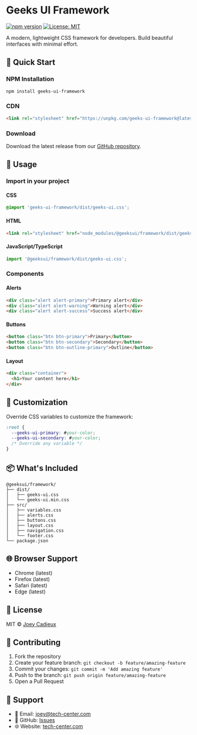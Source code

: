 # Geeks UI Framework

[![npm version](https://badge.fury.io/js/geeks-ui-framework.svg)](https://badge.fury.io/js/geeks-ui-framework)
[![License: MIT](https://img.shields.io/badge/License-MIT-blue.svg)](https://opensource.org/licenses/MIT)

A modern, lightweight CSS framework for developers. Build beautiful interfaces with minimal effort.

## 🚀 Quick Start

### NPM Installation
```bash
npm install geeks-ui-framework
```

### CDN
```html
<link rel="stylesheet" href="https://unpkg.com/geeks-ui-framework@latest/dist/geeks-ui.min.css">
```

### Download
Download the latest release from our [GitHub repository](https://github.com/joeycadieux/geeks-ui/releases).

## 📖 Usage

### Import in your project

#### CSS
```css
@import 'geeks-ui-framework/dist/geeks-ui.css';
```

#### HTML
```html
<link rel="stylesheet" href="node_modules/@geeksui/framework/dist/geeks-ui.min.css">
```

#### JavaScript/TypeScript
```js
import '@geeksui/framework/dist/geeks-ui.css';
```

### Components

#### Alerts
```html
<div class="alert alert-primary">Primary alert</div>
<div class="alert alert-warning">Warning alert</div>
<div class="alert alert-success">Success alert</div>
```

#### Buttons
```html
<button class="btn btn-primary">Primary</button>
<button class="btn btn-secondary">Secondary</button>
<button class="btn btn-outline-primary">Outline</button>
```

#### Layout
```html
<div class="container">
  <h1>Your content here</h1>
</div>
```

## 🎨 Customization

Override CSS variables to customize the framework:

```css
:root {
  --geeks-ui-primary: #your-color;
  --geeks-ui-secondary: #your-color;
  /* Override any variable */
}
```

## 📦 What's Included

```
@geeksui/framework/
├── dist/
│   ├── geeks-ui.css
│   └── geeks-ui.min.css
├── src/
│   ├── variables.css
│   ├── alerts.css
│   ├── buttons.css
│   ├── layout.css
│   ├── navigation.css
│   └── footer.css
└── package.json
```

## 🌐 Browser Support

- Chrome (latest)
- Firefox (latest)
- Safari (latest)
- Edge (latest)

## 📄 License

MIT © [Joey Cadieux](https://tech-center.com)

## 🤝 Contributing

1. Fork the repository
2. Create your feature branch: `git checkout -b feature/amazing-feature`
3. Commit your changes: `git commit -m 'Add amazing feature'`
4. Push to the branch: `git push origin feature/amazing-feature`
5. Open a Pull Request

## 📧 Support

- 📧 Email: joey@tech-center.com
- 🐙 GitHub: [Issues](https://github.com/joeycadieux/geeks-ui/issues)
- 🌐 Website: [tech-center.com](https://tech-center.com)
